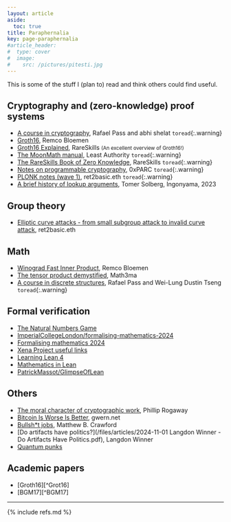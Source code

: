 ```yaml
---
layout: article
aside:
  toc: true
title: Paraphernalia
key: page-paraphernalia
#article_header:
#  type: cover
#  image:
#    src: /pictures/pitesti.jpg
---
```


This is some of the stuff I (plan to) read and think others could find useful.

## Cryptography and (zero-knowledge) proof systems

 - [A course in cryptography](https://www.cs.cornell.edu/courses/cs4830/2010fa/lecnotes.pdf), Rafael Pass and abhi shelat `toread`{:.warning}
 - [Groth16](https://xn--2-umb.com/22/groth16/), Remco Bloemen
 - [Groth16 Explained](https://www.rareskills.io/post/groth16]), RareSkills <small>(An excellent overview of Groth16!)</small>
 - [The MoonMath manual](https://leastauthority.com/community-matters/moonmath-manual/), Least Authority `toread`{:.warning}
 - [The RareSkills Book of Zero Knowledge](https://www.rareskills.io/zk-book), RareSkills `toread`{:.warning}
 - [Notes on programmable cryptography](https://github.com/0xPARC/0xparc-intro-book/releases), 0xPARC `toread`{:.warning}
 - [PLONK notes (wave 1)](https://www.ret2basic.me/2024/08/21/plonk-notes-wave-1.html), ret2basic.eth `toread`{:.warning}
 - [A brief history of lookup arguments](https://github.com/ingonyama-zk/papers/blob/main/lookups.pdf), Tomer Solberg, Ingonyama, 2023

## Group theory

 - [Elliptic curve attacks - from small subgroup attack to invalid curve attack](https://www.ret2basic.me/2024/04/12/elliptic-curve-attacks-small-subgroup.html), ret2basic.eth

## Math
 
 - [Winograd Fast Inner Product](https://xn--2-umb.com/24/inner-product/), Remco Bloemen
 - [The tensor product demystified](https://www.math3ma.com/blog/the-tensor-product-demystified), Math3ma
 - [A course in discrete structures](https://www.cs.cornell.edu/~rafael/discmath.pdf), Rafael Pass and Wei-Lung Dustin Tseng `toread`{:.warning}

## Formal verification

 - [The Natural Numbers Game](https://adam.math.hhu.de/#/g/leanprover-community/nng4)
 - [ImperialCollegeLondon/formalising-mathematics-2024](https://github.com/ImperialCollegeLondon/formalising-mathematics-2024)
 - [Formalising mathematics 2024](https://www.ma.imperial.ac.uk/~buzzard/xena/formalising-mathematics-2024/)
 - [Xena Project useful links](https://xenaproject.wordpress.com/useful-links/)
 - [Learning Lean 4](https://leanprover-community.github.io/learn.html)
 - [Mathematics in Lean](https://leanprover-community.github.io/mathematics_in_lean/)
 - [PatrickMassot/GlimpseOfLean](https://github.com/PatrickMassot/GlimpseOfLean?tab=readme-ov-file)

## Others

 - [The moral character of cryptographic work](https://eprint.iacr.org/2015/1162), Phillip Rogaway
 - [Bitcoin Is Worse Is Better](https://gwern.net/bitcoin-is-worse-is-better), gwern.net
 - [Bullsh*t jobs](https://mcrawford.substack.com/p/bullsht-jobs), Matthew B. Crawford
 - [Do artifacts have politics?](/files/articles/2024-11-01 Langdon Winner - Do Artifacts Have Politics.pdf), Langdon Winner
 - [Quantum punks](https://quantumpunks.org/)

## Academic papers

 - [Groth16][^Grot16]
 - [BGM17][^BGM17]

---

{% include refs.md %}
